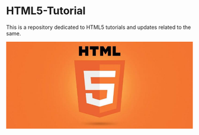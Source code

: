 # HTML5-Tutorial
This is a repository dedicated to HTML5 tutorials and updates related to the same.

![Alt text](image.png)
